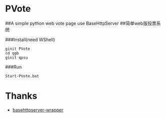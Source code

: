 # PVote
##A simple python web vote page use BaseHttpServer 
##简单web版投票系统

###Install(need WShell)
```
ginit PVote
cd qgb
ginit qpsu
```
###Run
```
Start-PVote.bat
```

Thanks
=========
* [basehttpserver-wrapper](https://github.com/c4software/basehttpserver-wrapper)

